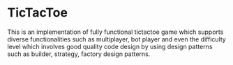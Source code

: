 # TicTacToe
This is an implementation of fully functional tictactoe game which supports diverse functionalities such as multiplayer, bot player and even the difficulty level which involves good quality code design by using design patterns such as builder, strategy, factory design patterns.
